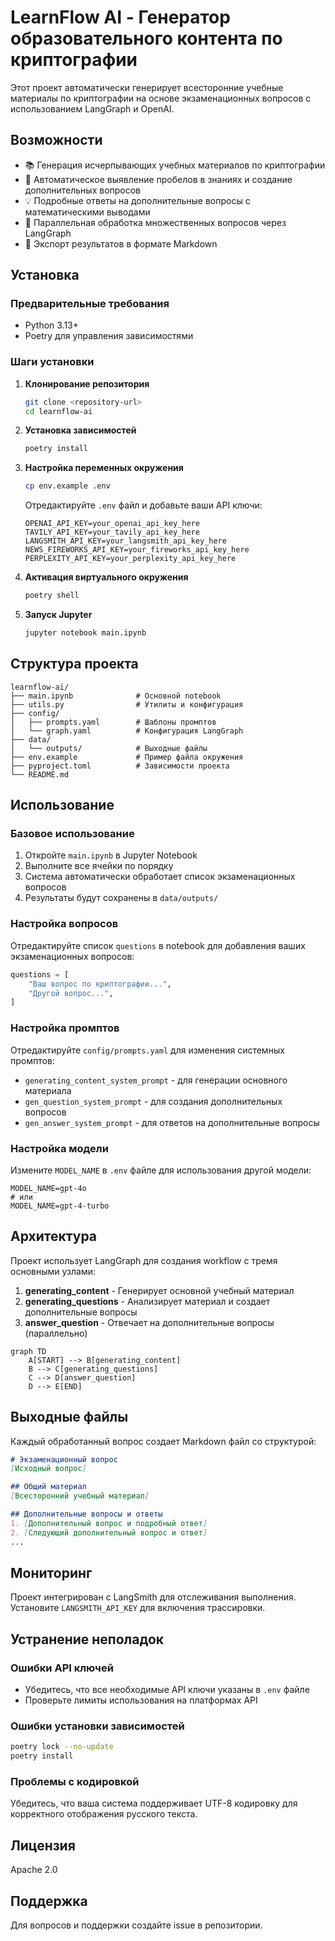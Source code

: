 # LearnFlow AI - Генератор образовательного контента по криптографии

Этот проект автоматически генерирует всесторонние учебные материалы по криптографии на основе экзаменационных вопросов с использованием LangGraph и OpenAI.

## Возможности

- 📚 Генерация исчерпывающих учебных материалов по криптографии
- 🤔 Автоматическое выявление пробелов в знаниях и создание дополнительных вопросов
- 💡 Подробные ответы на дополнительные вопросы с математическими выводами
- 🔄 Параллельная обработка множественных вопросов через LangGraph
- 📝 Экспорт результатов в формате Markdown

## Установка

### Предварительные требования

- Python 3.13+
- Poetry для управления зависимостями

### Шаги установки

1. **Клонирование репозитория**
   ```bash
   git clone <repository-url>
   cd learnflow-ai
   ```

2. **Установка зависимостей**
   ```bash
   poetry install
   ```

3. **Настройка переменных окружения**
   ```bash
   cp env.example .env
   ```
   
   Отредактируйте `.env` файл и добавьте ваши API ключи:
   ```
   OPENAI_API_KEY=your_openai_api_key_here
   TAVILY_API_KEY=your_tavily_api_key_here
   LANGSMITH_API_KEY=your_langsmith_api_key_here
   NEWS_FIREWORKS_API_KEY=your_fireworks_api_key_here
   PERPLEXITY_API_KEY=your_perplexity_api_key_here
   ```

4. **Активация виртуального окружения**
   ```bash
   poetry shell
   ```

5. **Запуск Jupyter**
   ```bash
   jupyter notebook main.ipynb
   ```

## Структура проекта

```
learnflow-ai/
├── main.ipynb              # Основной notebook
├── utils.py                # Утилиты и конфигурация
├── config/
│   ├── prompts.yaml        # Шаблоны промптов
│   └── graph.yaml          # Конфигурация LangGraph
├── data/
│   └── outputs/            # Выходные файлы
├── env.example             # Пример файла окружения
├── pyproject.toml          # Зависимости проекта
└── README.md
```

## Использование

### Базовое использование

1. Откройте `main.ipynb` в Jupyter Notebook
2. Выполните все ячейки по порядку
3. Система автоматически обработает список экзаменационных вопросов
4. Результаты будут сохранены в `data/outputs/`

### Настройка вопросов

Отредактируйте список `questions` в notebook для добавления ваших экзаменационных вопросов:

```python
questions = [
    "Ваш вопрос по криптографии...",
    "Другой вопрос...",
]
```

### Настройка промптов

Отредактируйте `config/prompts.yaml` для изменения системных промптов:

- `generating_content_system_prompt` - для генерации основного материала
- `gen_question_system_prompt` - для создания дополнительных вопросов  
- `gen_answer_system_prompt` - для ответов на дополнительные вопросы

### Настройка модели

Измените `MODEL_NAME` в `.env` файле для использования другой модели:

```
MODEL_NAME=gpt-4o
# или
MODEL_NAME=gpt-4-turbo
```

## Архитектура

Проект использует LangGraph для создания workflow с тремя основными узлами:

1. **generating_content** - Генерирует основной учебный материал
2. **generating_questions** - Анализирует материал и создает дополнительные вопросы
3. **answer_question** - Отвечает на дополнительные вопросы (параллельно)

```mermaid
graph TD
    A[START] --> B[generating_content]
    B --> C[generating_questions]  
    C --> D[answer_question]
    D --> E[END]
```

## Выходные файлы

Каждый обработанный вопрос создает Markdown файл со структурой:

```markdown
# Экзаменационный вопрос
[Исходный вопрос]

## Общий материал
[Всесторонний учебный материал]

## Дополнительные вопросы и ответы
1. [Дополнительный вопрос и подробный ответ]
2. [Следующий дополнительный вопрос и ответ]
...
```

## Мониторинг

Проект интегрирован с LangSmith для отслеживания выполнения. Установите `LANGSMITH_API_KEY` для включения трассировки.

## Устранение неполадок

### Ошибки API ключей
- Убедитесь, что все необходимые API ключи указаны в `.env` файле
- Проверьте лимиты использования на платформах API

### Ошибки установки зависимостей
```bash
poetry lock --no-update
poetry install
```

### Проблемы с кодировкой
Убедитесь, что ваша система поддерживает UTF-8 кодировку для корректного отображения русского текста.

## Лицензия

Apache 2.0

## Поддержка

Для вопросов и поддержки создайте issue в репозитории.